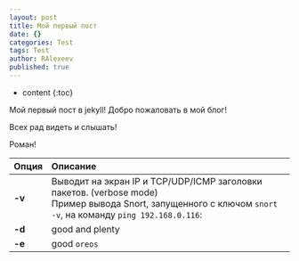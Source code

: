 ```yaml
---
layout: post
title: Мой первый пост
date: {}
categories: Test
tags: Test
author: RAlexeev
published: true
---
```


* content
{:toc}

Мой первый пост в jekyll! Добро пожаловать в мой блог!

Всех рад видеть и слышать!

Роман!


  | Опция        | Описание          |
  |:-------------|:------------------|
  | **-v**           | Выводит на экран IP и TCP/UDP/ICMP заголовки пакетов. (verbose mode) <br> Пример вывода Snort, запущенного с ключом `snort -v`, на команду `ping 192.168.0.116`: |
  | **-d** | good and plenty   |
  | **-e**           | good `oreos`      |
